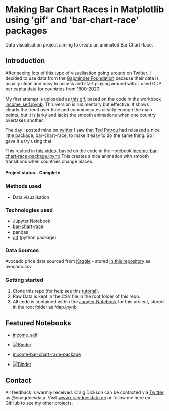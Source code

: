 # Making Bar Chart Races in Matplotlib using 'gif' and 'bar-chart-race' packages
Data visualisation project aiming to create an animated Bar Chart Race.

## Introduction
After seeing lots of this type of visualisation going around on Twitter. I decided to use data from the [Gapminder Foundation](https://www.gapminder.org/) because their data is usually clean and easy to access and start playing around with. I used GDP per capita data for countries from 1800-2020.

My first attempt is uploaded as [this gif](https://github.com/thecraigd/Bar_Chart_Race/blob/master/race%20top%2010%20100ms%20ggplot-style.gif), based on the code in the workbook [income_self.ipynb](https://github.com/thecraigd/Bar_Chart_Race/blob/master/Income_self.ipynb). This version is rudimentary but effective. It shows clearly the trend over time and communicates clearly enough the main points, but it is jerky and lacks the smooth animations when one country overtakes another.

The day I posted mine on [twitter](https://twitter.com/craigdoesdata/status/1255228501248151556) I saw that [Ted Petrou](https://twitter.com/TedPetrou) had released a nice little package, bar-chart-race, to make it easy to do the same thing. So I gave it a try using that. 

This reulted in [this video](https://github.com/thecraigd/Bar_Chart_Race/blob/master/income.mp4), based on the code in the notebook [income-bar-chart-race-package.ipynb](https://github.com/thecraigd/Bar_Chart_Race/blob/master/income-bar-chart-race-package.ipynb) This creates a nice animation with smooth transitions when countries change places.

#### Project status - Complete


### Methods used
* Data visualisation

### Technologies used
* Jupyter Notebook
* [bar-chart-race](https://pypi.org/project/bar-chart-race/)
* pandas
* [gif](https://pypi.org/project/gif/) (python package)


### Data Sources

Avocado price data sourced from [Kaggle](https://www.kaggle.com/neuromusic/avocado-prices) - stored [in this repository](https://github.com/thecraigd/Avocado-Prices/blob/master/avocado.csv) as avocado.csv


### Getting started

1. Clone this repo (for help see this [tutorial](https://help.github.com/articles/cloning-a-repository/)).
2. Raw Data is kept in the CSV file in the root folder of this repo.
3. All code is contained within the [Jupyter Notebook](https://github.com/thecraigd/BokehAvocado/blob/master/Map.ipynb) for this project, stored in the root folder as Map.ipynb


## Featured Notebooks
* [income_self](https://github.com/thecraigd/Bar_Chart_Race/blob/master/Income_self.ipynb)
* [![Binder](https://mybinder.org/badge_logo.svg)](https://mybinder.org/v2/gh/thecraigd/Bar_Chart_Race/master?filepath=https%3A%2F%2Fgithub.com%2Fthecraigd%2FBar_Chart_Race%2Fblob%2Fmaster%2FIncome_self.ipynb)


* [income-bar-chart-race-package](https://github.com/thecraigd/Bar_Chart_Race/blob/master/income-bar-chart-race-package.ipynb)
* [![Binder](https://mybinder.org/badge_logo.svg)](https://mybinder.org/v2/gh/thecraigd/Bar_Chart_Race/master?filepath=https%3A%2F%2Fgithub.com%2Fthecraigd%2FBar_Chart_Race%2Fblob%2Fmaster%2Fincome-bar-chart-race-package.ipynb)



## Contact
All feedback is warmly received. Craig Dickson can be contacted via [Twitter](https://twitter.com/craigdoesdata) as @craigdoesdata.
Visit www.craigdoesdata.de or follow me here on GitHub to see my other projects.

